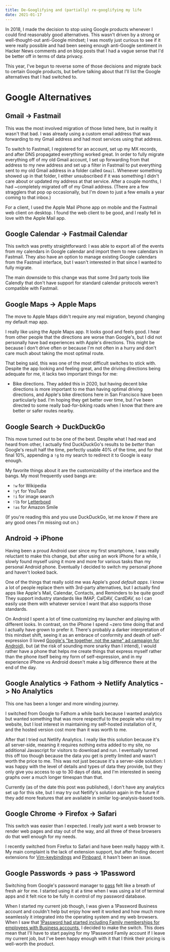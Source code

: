 ```yaml
---
title: De-Googlifying and (partially) re-googlifying my life
date: 2021-01-17
---
```


In 2018, I made the decision to stop using Google products whenever I could find reasonably good alternatives.
This wasn't driven by a strong or well-thought-out anti-Google mindset;
I was mostly just curious to see if it were really possible and had been seeing enough anti-Google sentiment in Hacker News comments and on blog posts that I had a vague sense that I'd be better off in terms of data privacy.

This year, I've begun to reverse some of those decisions and migrate back to certain Google products, but before talking about that I'll list the Google alternatives that I had switched to.

# Google Alternatives

## Gmail -> Fastmail

This was the most involved migration of those listed here,
but in reality it wasn't that bad.
I was already using a custom email address that was forwarding to my Gmail address and had most services using that address.

To switch to Fastmail, I registered for an account, set up my MX records, and after DNS propagated everything worked great. In order to fully migrate everything off of my old Gmail account, I set up forwarding from that address to my new address and set up a filter in Fastmail to put everything sent to my old Gmail address in a folder called `Gmail`. Whenever something showed up in that folder, I either unsubscribed if it was something I didn't care about or updated my address at that service. After a couple months, I had ~completely migrated off of my Gmail address. (There are a few stragglers that pop op occasionally, but I'm down to just a few emails a year coming to that inbox.)

For a client, I used the Apple Mail iPhone app on mobile and the Fastmail web client on desktop. I found the web client to be good, and I really fell in love with the Apple Mail app.

## Google Calendar -> Fastmail Calendar

This switch was pretty straightforward: I was able to export all of the events from my calendars in Google calendar and import them to new calendars in Fastmail. They also have an option to manage existing Google calendars from the Fastmail interface, but I wasn't interested in that since I wanted to fully migrate.

The main downside to this change was that some 3rd party tools like Calendly that don't have support for standard calendar protocols weren't compatible with Fastmail.

## Google Maps -> Apple Maps

The move to Apple Maps didn't require any real migration, beyond changing my default map app.

I really like using the Apple Maps app. It looks good and feels good.
I hear from other people that the directions are worse than Google's,
but I did not personally have bad experiences with Apple's directions.
This might be because I don't drive often or because I'm not often in a
hurry and don't care much about taking the most optimal route.

That being said, this was one of the most difficult switches to stick with.
Despite the app looking and feeling great, and the driving directions being
adequate for me, it lacks two important things for me:
- Bike directions. They added this in 2020, but having decent bike directions is more important to me than having optimal driving directions, and Apple's bike directions here in San Francisco have been particularly bad. I'm hoping they get better over time, but I've been directed to some really bad-for-biking roads when I know that there are better or safer routes nearby.

## Google Search -> DuckDuckGo

This move turned out to be one of the best.
Despite what I had read and heard from other, I actually find DuckDuckGo's
results to be _better_ than Google's result half the time, perfectly usable 40%  of the time, and for that final 10%, appending a `!g` to my search to redirect it to Google is easy enough.

My favorite things about it are the customizability of the interface and the bangs.
My most frequently used bangs are:
- `!w` for Wikipedia
- `!yt` for YouTube
- `!i` for image search
- `!lb` for [Letterboxd](https://letterboxd.com)
- `!as` for Amazon Smile

(If you're reading this and you use DuckDuckGo,
let me know if there are any good ones I'm missing out on.)

## Android -> iPhone

Having been a proud Android user since my first smartphone,
I was really reluctant to make this change,
but after using an work iPhone for a while, I slowly found myself using it more and more for various tasks than my personal Android phone.
Eventually I decided to switch my personal phone and haven't looked back.

One of the things that really sold me was Apple's _good default apps_.
I know a lot of people replace them with 3rd-party alternatives,
but I actually find apps like Apple's Mail, Calendar, Contacts, and Reminders to be
quite good!
They support industry standards like IMAP, CalDAV, CardDAV, so I can easily use them with whatever service I want that also supports those standards.

On Android I spent a lot of time customizing my launcher and playing with different looks.
In contrast, on the iPhone I spend ~zero time doing that and I actually have grown to prefer it.
There's probably a darker interpretation of this mindset shift, seeing it as an embrace of conformity and death of self-expression (I loved [Google's "be together, not the same" ad campaign for Android](https://www.youtube.com/watch?v=hr0HBLGFEsA)),
but (at the risk of sounding more snarky than I intend), I would rather have a phone that helps me create things that express myself rather than the phone itself being my form of self-expression, and in my experience iPhone vs Android doesn't make a big difference there at the end of the day.

## Google Analytics -> Fathom -> Netlify Analytics -> No Analytics

This one has been a longer and more winding journey.

I switched from Google to Fathom a while back because I wanted analytics but wanted something that was more respectful to the people who visit my website, but I lost interest in maintaining my self-hosted installation of it,
and the hosted version cost more than it was worth to me.

After that I tried out Netlify Analytics.
I really like this solution because it's all server-side, meaning it requires nothing extra added to my site, no additional Javascript for visitors to download and run.
I eventually turned this off too though because the data you get is pretty limited and wasn't worth the price to me.
This was not just because it's a server-side solution: I was happy with the level of details and types of data they provide, but they only give you access to up to 30 days of data, and I'm interested in seeing graphs over a much longer timespan than that.

Currently (as of the date this post was published), I don't have any analytics set up for this site, but I may try out Netlify's solution again in the future if they add more features that are available in similar log-analysis-based tools.

## Google Chrome -> Firefox -> Safari

This switch was easier than I expected.
I really just want a web browser to render web pages and stay out of the way, and all three of these browsers do that well enough for my needs.

I recently switched from Firefox to Safari and have been really happy with it.
My main complaint is the lack of extension support, but after finding decent extensions for [Vim-keybindings](https://github.com/televator-apps/vimari) and [Pinboard](https://github.com/kristofa/bookmarker_for_pinboard), it hasn't been an issue.

## Google Passwords -> pass -> 1Password

Switching from Google's password manager to [pass](https://www.passwordstore.org) felt like a breath of fresh air for me.
I started using it at a time when I was using a lot of terminal apps and it felt nice to be fully in control of my password database.

When I started my current job though, I was given a 1Password Business account and couldn't help but enjoy how well it worked and how much more seamlessly it integrated into the operating system and my web browsers.
When I saw that [1Password had started including Family memberships for employees with Business accounts](https://support.1password.com/link-family/),
I decided to make the switch.
This does mean that I'll have to start paying for my 1Password Family account if I leave my current job, but I've been happy enough with it that I think their pricing is well-worth the product.
